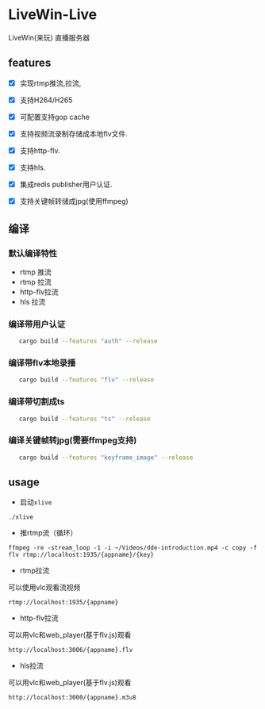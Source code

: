 # LiveWin-Live

LiveWin(来玩) 直播服务器

## features

- [x] 实现rtmp推流,拉流,
- [x] 支持H264/H265 
- [x] 可配置支持gop cache 
- [x] 支持视频流录制存储成本地flv文件.
- [x] 支持http-flv.
- [x] 支持hls.
- [x] 集成redis publisher用户认证.
- [x] 支持关键帧转储成jpg(使用ffmpeg)


## 编译

### 默认编译特性

- rtmp 推流
- rtmp 拉流
- http-flv拉流
- hls 拉流

### 编译带用户认证

```bash
   cargo build --features "auth" --release
```

### 编译带flv本地录播

```bash
   cargo build --features "flv" --release
```

### 编译带切割成ts

```bash
   cargo build --features "ts" --release
```

### 编译关键帧转jpg(需要ffmpeg支持)

```bash
   cargo build --features "keyframe_image" --release
```

## usage

- 启动`xlive`
```
./xlive
```
- 推rtmp流（循环）
```
ffmpeg -re -stream_loop -1 -i ~/Videos/dde-introduction.mp4 -c copy -f flv rtmp://localhost:1935/{appname}/{key}
```
- rtmp拉流

可以使用vlc观看流视频
```
rtmp://localhost:1935/{appname}
```
- http-flv拉流

可以用vlc和web_player(基于flv.js)观看
```
http://localhost:3006/{appname}.flv
```

- hls拉流

可以用vlc和web_player(基于flv.js)观看
```
http://localhost:3000/{appname}.m3u8
```